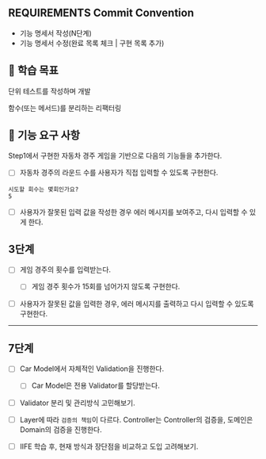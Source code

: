 ## REQUIREMENTS Commit Convention

- 기능 명세서 작성(N단계)
- 기능 명세서 수정(완료 목록 체크 | 구현 목록 추가)

## 📍 학습 목표

단위 테스트를 작성하며 개발

함수(또는 메서드)를 분리하는 리팩터링

## 🎯 기능 요구 사항

Step1에서 구현한 자동차 경주 게임을 기반으로 다음의 기능들을 추가한다.

- [ ] 자동차 경주의 라운드 수를 사용자가 직접 입력할 수 있도록 구현한다.

```shell
시도할 회수는 몇회인가요?
5
```

- [ ] 사용자가 잘못된 입력 값을 작성한 경우 에러 메시지를 보여주고, 다시 입력할 수 있게 한다.

## 3단계

- [ ] 게임 경주의 횟수를 입력받는다.

  - [ ] 게임 경주 횟수가 15회를 넘어가지 않도록 구현한다.

- [ ] 사용자가 잘못된 값을 입력한 경우, 에러 메시지를 출력하고 다시 입력할 수 있도록 구현한다.

---

## 7단계

- [ ] Car Model에서 자체적인 Validation을 진행한다.

  - [ ] Car Model은 전용 Validator를 할당받는다.

- [ ] Validator 분리 및 관리방식 고민해보기.
- [ ] Layer에 따라 `검증의 책임`이 다르다. Controller는 Controller의 검증을, 도메인은 Domain의 검증을 진행한다.

- [ ] IIFE 학습 후, 현재 방식과 장단점을 비교하고 도입 고려해보기.
